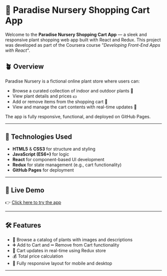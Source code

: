 # 🌿 Paradise Nursery Shopping Cart App

Welcome to the **Paradise Nursery Shopping Cart App** — a sleek and responsive plant shopping web app built with React and Redux. This project was developed as part of the Coursera course _"Developing Front-End Apps with React"_.

## 🪴 Overview

Paradise Nursery is a fictional online plant store where users can:

- Browse a curated collection of indoor and outdoor plants 🌱
- View plant details and prices 💵
- Add or remove items from the shopping cart 🛒
- View and manage the cart contents with real-time updates 🔄

The app is fully responsive, functional, and deployed on GitHub Pages.

---

## 🔧 Technologies Used

- **HTML5** & **CSS3** for structure and styling
- **JavaScript (ES6+)** for logic
- **React** for component-based UI development
- **Redux** for state management (e.g., cart functionality)
- **GitHub Pages** for deployment

---

## 🚀 Live Demo

👉 [Click here to try the app](https://your-username.github.io/paradise-nursery-cart/)  


---

## 🛠️ Features

- 🌼 Browse a catalog of plants with images and descriptions
- ➕ Add to Cart and ➖ Remove from Cart functionality
- 🛒 Cart updates in real-time using Redux store
- 💰 Total price calculation
- 📱 Fully responsive layout for mobile and desktop

---
